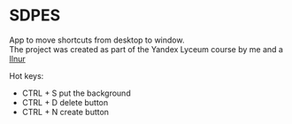 # SDPES
App to move shortcuts from desktop to window.<br>The project was created as part of the Yandex Lyceum course by me and a [Ilnur](https://github.com/IlnurHA)

Hot keys:
- CTRL + S      put the background
- CTRL + D      delete button
- CTRL + N      create button
